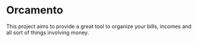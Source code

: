 # Orcamento

This project aims to provide a great tool to organize your bills, incomes and all sort of things involving money.